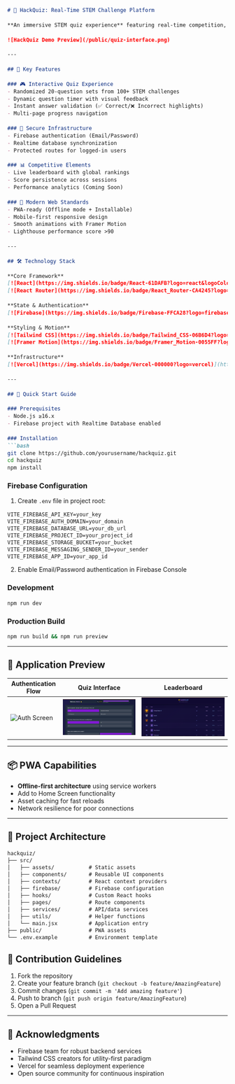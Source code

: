 ```markdown
# 🚀 HackQuiz: Real-Time STEM Challenge Platform

**An immersive STEM quiz experience** featuring real-time competition, progressive web app capabilities, and enterprise-grade authentication. Built for developers passionate about educational technology.

![HackQuiz Demo Preview](/public/quiz-interface.png)

---

## 🌟 Key Features

### 🎮 Interactive Quiz Experience
- Randomized 20-question sets from 100+ STEM challenges
- Dynamic question timer with visual feedback
- Instant answer validation (✅ Correct/❌ Incorrect highlights)
- Multi-page progress navigation

### 🔐 Secure Infrastructure
- Firebase authentication (Email/Password)
- Realtime database synchronization
- Protected routes for logged-in users

### 📊 Competitive Elements
- Live leaderboard with global rankings
- Score persistence across sessions
- Performance analytics (Coming Soon)

### 📱 Modern Web Standards
- PWA-ready (Offline mode + Installable)
- Mobile-first responsive design
- Smooth animations with Framer Motion
- Lighthouse performance score >90

---

## 🛠️ Technology Stack

**Core Framework**  
[![React](https://img.shields.io/badge/React-61DAFB?logo=react&logoColor=black)](https://reactjs.org)
[![React Router](https://img.shields.io/badge/React_Router-CA4245?logo=react-router&logoColor=white)](https://reactrouter.com)

**State & Authentication**  
[![Firebase](https://img.shields.io/badge/Firebase-FFCA28?logo=firebase&logoColor=black)](https://firebase.google.com)

**Styling & Motion**  
[![Tailwind CSS](https://img.shields.io/badge/Tailwind_CSS-06B6D4?logo=tailwind-css)](https://tailwindcss.com)
[![Framer Motion](https://img.shields.io/badge/Framer_Motion-0055FF?logo=framer)](https://www.framer.com/motion/)

**Infrastructure**  
[![Vercel](https://img.shields.io/badge/Vercel-000000?logo=vercel)](https://vercel.com)

---

## 🚀 Quick Start Guide

### Prerequisites
- Node.js ≥16.x
- Firebase project with Realtime Database enabled

### Installation
```bash
git clone https://github.com/yourusername/hackquiz.git
cd hackquiz
npm install
```

### Firebase Configuration
1. Create `.env` file in project root:
```env
VITE_FIREBASE_API_KEY=your_key
VITE_FIREBASE_AUTH_DOMAIN=your_domain
VITE_FIREBASE_DATABASE_URL=your_db_url
VITE_FIREBASE_PROJECT_ID=your_project_id
VITE_FIREBASE_STORAGE_BUCKET=your_bucket
VITE_FIREBASE_MESSAGING_SENDER_ID=your_sender
VITE_FIREBASE_APP_ID=your_app_id
```

2. Enable Email/Password authentication in Firebase Console

### Development
```bash
npm run dev
```

### Production Build
```bash
npm run build && npm run preview
```

---

## 📸 Application Preview

| Authentication Flow | Quiz Interface | Leaderboard |
|---------------------|----------------|-------------|
| ![Auth Screen](/public/screenshots/auth-screen.png) | ![Quiz Interface](/public/quiz-interface.png) | ![Leaderboard](/public/Leaderboard.png) |

---

## 📦 PWA Capabilities

- **Offline-first architecture** using service workers
- Add to Home Screen functionality
- Asset caching for fast reloads
- Network resilience for poor connections

---

## 🧩 Project Architecture

```
hackquiz/
├── src/
│   ├── assets/           # Static assets
│   ├── components/       # Reusable UI components
│   ├── contexts/         # React context providers
│   ├── firebase/         # Firebase configuration
│   ├── hooks/            # Custom React hooks
│   ├── pages/            # Route components
│   ├── services/         # API/data services
│   ├── utils/            # Helper functions
│   └── main.jsx          # Application entry
├── public/               # PWA assets
└── .env.example          # Environment template
```

## 🤝 Contribution Guidelines

1. Fork the repository
2. Create your feature branch (`git checkout -b feature/AmazingFeature`)
3. Commit changes (`git commit -m 'Add amazing feature'`)
4. Push to branch (`git push origin feature/AmazingFeature`)
5. Open a Pull Request

---

## 🙌 Acknowledgments

- Firebase team for robust backend services
- Tailwind CSS creators for utility-first paradigm
- Vercel for seamless deployment experience
- Open source community for continuous inspiration
``` 